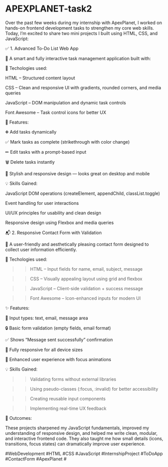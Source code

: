 # APEXPLANET-task2

Over the past few weeks during my internship with ApexPlanet, I worked on hands-on frontend development tasks to strengthen my core web skills. Today, I’m excited to share two mini projects I built using HTML, CSS, and JavaScript:

✅ 1. Advanced To-Do List Web App

🧾 A smart and fully interactive task management application built with:

🧱 Techologies used:

HTML – Structured content layout

CSS – Clean and responsive UI with gradients, rounded corners, and media queries

JavaScript – DOM manipulation and dynamic task controls

Font Awesome – Task control icons for better UX


🔑 Features:

➕ Add tasks dynamically

✅ Mark tasks as complete (strikethrough with color change)

✏ Edit tasks with a prompt-based input

🗑 Delete tasks instantly

🎨 Stylish and responsive design — looks great on desktop and mobile


💡 Skills Gained:

JavaScript DOM operations (createElement, appendChild, classList.toggle)

Event handling for user interactions

UI/UX principles for usability and clean design

Responsive design using Flexbox and media queries


📬 2. Responsive Contact Form with Validation

📨 A user-friendly and aesthetically pleasing contact form designed to collect user information efficiently.

🧱 Techologies used:

>>HTML – Input fields for name, email, subject, message

>>CSS – Visually appealing layout using grid and flexbox

>>JavaScript – Client-side validation + success message

>>Font Awesome – Icon-enhanced inputs for modern UI


✨ Features:

🎯 Input types: text, email, message area

🔒 Basic form validation (empty fields, email format)

✅ Shows “Message sent successfully” confirmation

📱 Fully responsive for all device sizes

💬 Enhanced user experience with focus animations


💡 Skills Gained:

>>Validating forms without external libraries

>>Using pseudo-classes (:focus, :invalid) for better accessibility

>>Creating reusable input components

>>Implementing real-time UX feedback


🚀 Outcomes:

These projects sharpened my JavaScript fundamentals, improved my understanding of responsive design, and helped me write clean, modular, and interactive frontend code. They also taught me how small details (icons, transitions, focus states) can dramatically improve user experience.

#WebDevelopment #HTML #CSS #JavaScript #InternshipProject #ToDoApp #ContactForm #ApexPlanet #
